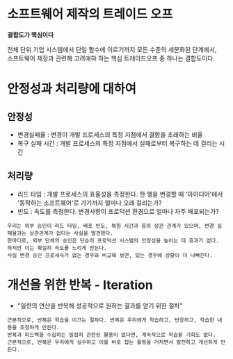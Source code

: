 # 소프트웨어 제작의 트레이드 오프

**결합도가 핵심이다**

전체 단위 기업 시스템에서 단일 함수에 이르기까지 모든 수준의 세분화된 단계에서,  
소프트웨어 제장과 관련해 고려애햐 하는 핵심 트레이드오프 중 하나는 결합도이다.

# 안정성과 처리량에 대하여

## 안정성

- 변경실패율 : 변경이 개발 프로세스의 특정 지점에서 결함을 초래하는 비율 
- 복구 실패 시간 : 개발 프로세스의 특정 지점에서 실패로부터 복구하는 데 걸리는 시간

## 처리량 

- 리드 타임 : 개발 프로세스의 효율성을 측정한다. 한 행을 변경할 때 '아이디어'에서 '동작하는 소프트웨어'로 가기까지 얼마나 오래 걸리는가?
- 빈도 : 속도를 측정한다. 변경사항이 프로덕션 환경으로 얼마나 자주 배포되는가? 


``` 
우리는 외부 승인이 리드 타임, 배포 빈도, 복원 시간과 음의 상관 관계가 있으며, 변경 실패율과는 상관관계가 없다는 사실을 발견했다.  
한마디로, 외부 단체의 승인은 단순히 프로덕션 시스템의 안정성을 높이는 데 효과가 없다. 하지만 이는 확실히 속도를 느리게 만든다.  
사실 변경 승인 프로세슥가 없는 경우와 비교해 보면, 있는 경우에 상황이 더 나빠진다.   
```

# 개선을 위한 반복 - Iteration

- "일련의 연산을 반복해 성공적으로 원하는 결과를 얻기 위한 절차"

``` 
근본적으로, 반복은 학습을 이끄는 절차다. 반복은 우리에게 학습하고, 반응하고, 학습한 내용을 조정하게 만든다. 
반복과 피드백을 수집하는 밀접히 관련된 활용이 없다면, 계속적으로 학습할 기회도 없다.  
근본적으로, 반복은 우리에게 실수하고 이를 바로 잡는 활동을 거치면서 발전하고 개선하게 만든다. 
```